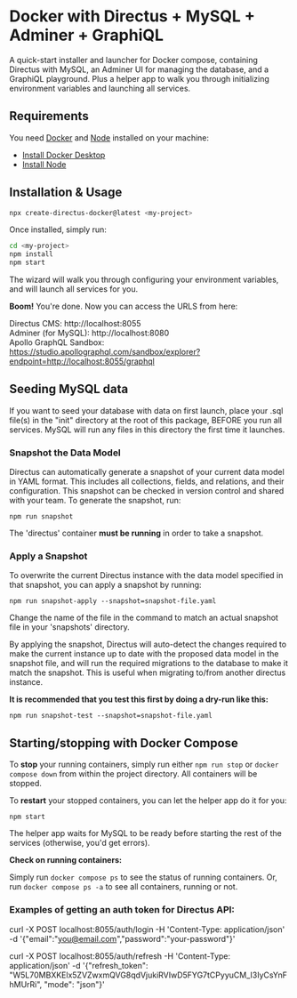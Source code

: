# Docker with Directus + MySQL + Adminer + GraphiQL

A quick-start installer and launcher for Docker compose, containing Directus with MySQL, an Adminer UI for managing the database, and a GraphiQL playground. Plus a helper app to walk you through initializing environment variables and launching all services. 

## Requirements

You need [Docker](https://www.docker.com) and [Node](https://nodejs.org) installed on your machine:

- [Install Docker Desktop](https://www.docker.com/products/docker-desktop/)  
- [Install Node](https://nodejs.org/en/download/)

## Installation & Usage

```bash
npx create-directus-docker@latest <my-project>
```

Once installed, simply run:

```bash
cd <my-project>
npm install
npm start
```

The wizard will walk you through configuring your environment variables, and will launch all services for you.

**Boom!** You're done. Now you can access the URLS from here:

Directus CMS: http://localhost:8055  
Adminer (for MySQL): http://localhost:8080  
Apollo GraphQL Sandbox: https://studio.apollographql.com/sandbox/explorer?endpoint=http://localhost:8055/graphql  

## Seeding MySQL data

If you want to seed your database with data on first launch, place your .sql file(s) in the "init" directory at the root of this package, BEFORE you run all services. MySQL will run any files in this directory the first time it launches.

### Snapshot the Data Model

Directus can automatically generate a snapshot of your current data model in YAML format. This includes all collections, fields, and relations, and their configuration. This snapshot can be checked in version control and shared with your team. To generate the snapshot, run:

`npm run snapshot`

The 'directus' container **must be running** in order to take a snapshot.

### Apply a Snapshot

To overwrite the current Directus instance with the data model specified in that snapshot, you can apply a snapshot by running:

`npm run snapshot-apply --snapshot=snapshot-file.yaml`

Change the name of the file in the command to match an actual snapshot file in your 'snapshots' directory.

By applying the snapshot, Directus will auto-detect the changes required to make the current instance up to date with the proposed data model in the snapshot file, and will run the required migrations to the database to make it match the snapshot. This is useful when migrating to/from another directus instance.

**It is recommended that you test this first by doing a dry-run like this:**

`npm run snapshot-test --snapshot=snapshot-file.yaml`

## Starting/stopping with Docker Compose

To **stop** your running containers, simply run either `npm run stop` or  `docker compose down` from within the project directory. All containers will be stopped.

To **restart** your stopped containers, you can let the helper app do it for you:

`npm start`

The helper app waits for MySQL to be ready before starting the rest of the services (otherwise, you'd get errors).

**Check on running containers:**

Simply run `docker compose ps` to see the status of running containers. Or, run `docker compose ps -a` to see all containers, running or not.

### Examples of getting an auth token for Directus API:

curl -X POST localhost:8055/auth/login -H 'Content-Type: application/json' -d '{"email":"you@email.com","password":"your-password"}'

curl -X POST localhost:8055/auth/refresh -H 'Content-Type: application/json' -d '{"refresh_token": "W5L70MBXKElx5ZVZwxmQVG8qdVjukiRVIwD5FYG7tCPyyuCM_I3IyCsYnFhMUrRi", "mode": "json"}'